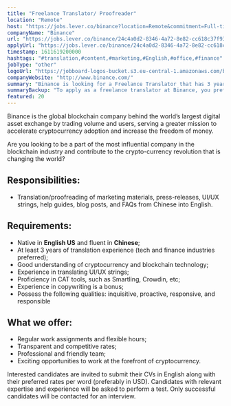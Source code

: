 ```yaml
---
title: "Freelance Translator/ Proofreader"
location: "Remote"
host: "https://jobs.lever.co/binance?location=Remote&commitment=Full-time%3A%20Remote"
companyName: "Binance"
url: "https://jobs.lever.co/binance/24c4a0d2-8346-4a72-8e82-cc618c37f937"
applyUrl: "https://jobs.lever.co/binance/24c4a0d2-8346-4a72-8e82-cc618c37f937/apply"
timestamp: 1611619200000
hashtags: "#translation,#content,#marketing,#English,#office,#finance"
jobType: "other"
logoUrl: "https://jobboard-logos-bucket.s3.eu-central-1.amazonaws.com/binance"
companyWebsite: "http://www.binance.com/"
summary: "Binance is looking for a Freelance Translator that has 3 years of translation experience."
summaryBackup: "To apply as a freelance translator at Binance, you preferably need to have some knowledge of: #translation, #content, #marketing."
featured: 20
---
```


Binance is the global blockchain company behind the world’s largest digital asset exchange by trading volume and users, serving a greater mission to accelerate cryptocurrency adoption and increase the freedom of money.

Are you looking to be a part of the most influential company in the blockchain industry and contribute to the crypto-currency revolution that is changing the world?

## Responsibilities:

*   Translation/proofreading of marketing materials, press-releases, UI/UX strings, help guides, blog posts, and FAQs from Chinese into English.

## Requirements:

*   Native in **English US** and fluent in **Chinese**;
*   At least 3 years of translation experience (tech and finance industries preferred);
*   Good understanding of cryptocurrency and blockchain technology;
*   Experience in translating UI/UX strings;
*   Proficiency in CAT tools, such as Smartling, Crowdin, etc;
*   Experience in copywriting is a bonus;
*   Possess the following qualities: inquisitive, proactive, responsive, and responsible

## What we offer:

*   Regular work assignments and flexible hours;
*   Transparent and competitive rates;
*   Professional and friendly team;
*   Exciting opportunities to work at the forefront of cryptocurrency.

Interested candidates are invited to submit their CVs in English along with their preferred rates per word (preferably in USD). Candidates with relevant expertise and experience will be asked to perform a test. Only successful candidates will be contacted for an interview.
